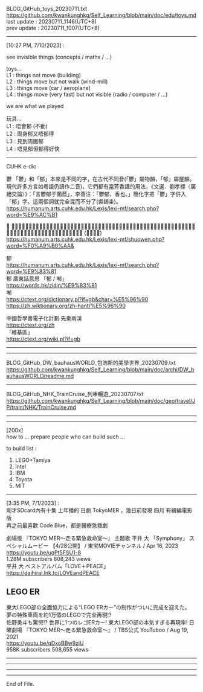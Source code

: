   
BLOG_GitHub_toys_20230711.txt  
  https://github.com/kwankunghkg/Self_Learning/blob/main/doc/edu/toys.md  
last update : 20230711_1146(UTC+8)  
prev update : 20230711_1007(UTC+8)  
  
----  
  
[10:27 PM, 7/10/2023] :  
  
see invisible things (concepts / maths / ...)  
  
toys...  
L1 : things not move (building)  
L2 : things move but not walk (wind-mill)  
L3 : things move (car / aeroplane)  
L4 : things move (very fast) but not visible (radio / computer / ...)  
  
we are what we played  
  
玩具...   
L1 : 唔會郁 (不動)  
L2 : 周身郁又唔郁得  
L3 : 見到周圍郁  
L4 : 唔見郁但郁得好快  
  
  
  
----  
  
CUHK e-dic  
  
鬱  「鬱」和「郁」本來是不同的字，在古代不同音(「鬱」屬物韻，「郁」屬屋韻。現代許多方言如粵語仍讀作二音)，它們都有當芳香講的用法，《文選．劉孝標〈廣絕交論〉》：「言鬱郁于蘭茝」，李善注：「鬱郁，香也。」簡化字把「鬱」字併入「郁」字，這兩個詞就完全混而不分了(裘錫圭)。  
  https://humanum.arts.cuhk.edu.hk/Lexis/lexi-mf/search.php?word=%E9%AC%B1  
  
𩰪  芳艸也。十葉爲貫，百廾貫，築以煮之爲𩰪。从𦥑、冖、缶、鬯。彡，其飾也。一曰：𩰪鬯，百艸之華，遠方𩰪人所貢，芳艸合釀之以降神。𩰪，今𩰪林郡也。〔迂勿切〕 (《說文》)  
  https://humanum.arts.cuhk.edu.hk/Lexis/lexi-mf/shuowen.php?word=%F0%A9%B0%AA&  
  
郁    
  https://humanum.arts.cuhk.edu.hk/Lexis/lexi-mf/search.php?word=%E9%83%81  
郁 廣東話意思 「郁 / 喐」  
  https://words.hk/zidin/%E9%83%81  
喐    
  https://ctext.org/dictionary.pl?if=gb&char=%E5%96%90  
  https://zh.wiktionary.org/zh-hant/%E5%96%90  
    
中國哲學書電子化計劃 先秦兩漢  
  https://ctext.org/zh  
「維基區」  
  https://ctext.org/wiki.pl?if=gb  
  
  
----  
  
  
----  
  
BLOG_GitHub_DW_bauhausWORLD_包浩斯的美學世界_20230709.txt  
  https://github.com/kwankunghkg/Self_Learning/blob/main/doc/archi/DW_bauhausWORLD/readme.md  
  
----  
  
BLOG_GitHub_NHK_TrainCruise_列車暢遊_20230707.txt  
  https://github.com/kwankunghkg/Self_Learning/blob/main/doc/geo/travel/JP/train/NHK/TrainCruise.md  
  
----  
  
  
  
----  
  
[200x]  
how to ... prepare people who can build such ...  
  
to build list :  
1. LEGO+Tamiya  
2. Intel  
3. IBM  
4. Toyota  
5. MIT  
  
  
----  
  
[3:35 PM, 7/1/2023] :  
剛才SDcard內有十集 上年播的 日劇 TokyoMER ，幾日前發現 四月 有續編電影版  
再之前最喜歡 Code Blue，都是醫療急救劇  
  
  
  
劇場版 『TOKYO MER～走る緊急救命室～』 主題歌 平井 大 「Symphony」 スペシャルムービー 【4/28公開】 / 東宝MOVIEチャンネル / Apr 16, 2023  
  https://youtu.be/uqPt5FSU1-8  
1.28M subscribers 808,243 views  
	平井 大 ベストアルバム「LOVE＋PEACE」  
	  https://daihirai.lnk.to/LOVEandPEACE  
  
  
  
  
## LEGO ER  
東大LEGO部の全面協力による“LEGO ERカー”の制作がついに完成を迎えた。  
夢の特殊車両を約1万個のLEGOで完全再現!?  
佐野勇斗も驚愕!? 世界に1つのレゴERカー! 東大LEGO部の本気すぎる再現率! 日曜劇場 『TOKYO MER～走る緊急救命室～』 / TBS公式 YouTuboo / Aug 19, 2021  
https://youtu.be/qDxoBBw9ziU  
958K subscribers 508,655 views   
  
  
  
  
----  
  
  
  
----  
  
  
  
----  
  
  
  
----  
End of File.  
